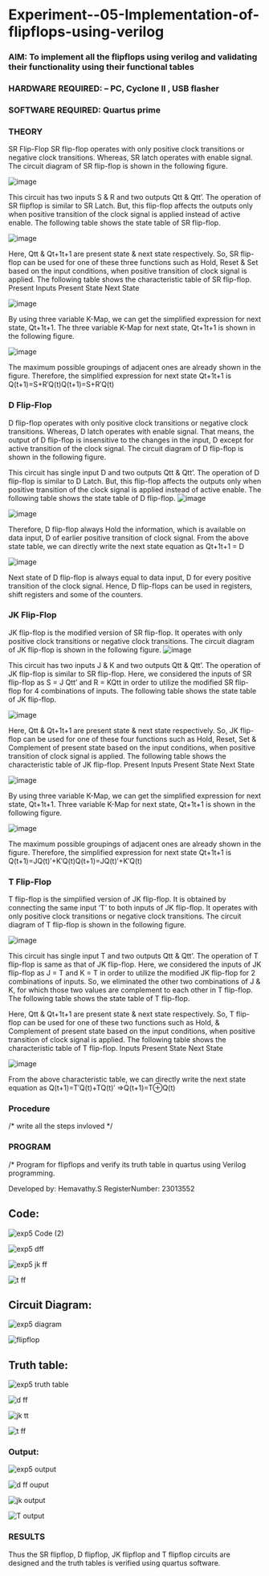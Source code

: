 # Experiment--05-Implementation-of-flipflops-using-verilog
### AIM: To implement all the flipflops using verilog and validating their functionality using their functional tables
### HARDWARE REQUIRED:  – PC, Cyclone II , USB flasher
### SOFTWARE REQUIRED:   Quartus prime
### THEORY 
SR Flip-Flop
SR flip-flop operates with only positive clock transitions or negative clock transitions. Whereas, SR latch operates with enable signal. The circuit diagram of SR flip-flop is shown in the following figure.

![image](https://user-images.githubusercontent.com/36288975/167910294-bb550548-b1dc-4cba-9044-31d9037d476b.png)

 
This circuit has two inputs S & R and two outputs Qtt & Qtt’. The operation of SR flipflop is similar to SR Latch. But, this flip-flop affects the outputs only when positive transition of the clock signal is applied instead of active enable.
The following table shows the state table of SR flip-flop.


![image](https://user-images.githubusercontent.com/36288975/167910648-ced88e69-869c-42e2-9718-a285a3902446.png)


Here, Qtt & Qt+1t+1 are present state & next state respectively. So, SR flip-flop can be used for one of these three functions such as Hold, Reset & Set based on the input conditions, when positive transition of clock signal is applied. The following table shows the characteristic table of SR flip-flop.
Present Inputs	Present State	Next State


![image](https://user-images.githubusercontent.com/36288975/167908180-5fc9d589-1cb5-41f5-b2c8-927e04f5f387.png)

By using three variable K-Map, we can get the simplified expression for next state, Qt+1t+1. The three variable K-Map for next state, Qt+1t+1 is shown in the following figure.

![image](https://user-images.githubusercontent.com/36288975/167908214-25b30a54-db20-4bcb-9385-5f93a1982a09.png)

 
The maximum possible groupings of adjacent ones are already shown in the figure. Therefore, the simplified expression for next state Qt+1t+1 is
Q(t+1)=S+R′Q(t)Q(t+1)=S+R′Q(t)


### D Flip-Flop
D flip-flop operates with only positive clock transitions or negative clock transitions. Whereas, D latch operates with enable signal. That means, the output of D flip-flop is insensitive to the changes in the input, D except for active transition of the clock signal. The circuit diagram of D flip-flop is shown in the following figure.
 
This circuit has single input D and two outputs Qtt & Qtt’. The operation of D flip-flop is similar to D Latch. But, this flip-flop affects the outputs only when positive transition of the clock signal is applied instead of active enable.
The following table shows the state table of D flip-flop.
![image](https://user-images.githubusercontent.com/36288975/167908342-e03f0cbb-5958-43bb-b74a-5e3ec2341675.png)

![image](https://user-images.githubusercontent.com/36288975/167910325-aeef0739-0a54-40e2-bebd-6f5fa0cad10e.png)



Therefore, D flip-flop always Hold the information, which is available on data input, D of earlier positive transition of clock signal. From the above state table, we can directly write the next state equation as
Qt+1t+1 = D



![image](https://user-images.githubusercontent.com/36288975/167908850-d39d07ba-7f9d-490a-b9f2-274e189fd047.png)

Next state of D flip-flop is always equal to data input, D for every positive transition of the clock signal. Hence, D flip-flops can be used in registers, shift registers and some of the counters.


### JK Flip-Flop
JK flip-flop is the modified version of SR flip-flop. It operates with only positive clock transitions or negative clock transitions. The circuit diagram of JK flip-flop is shown in the following figure.
![image](https://user-images.githubusercontent.com/36288975/167910378-d2d984a7-2815-4d17-8c41-ee4bdf59ec24.png) 

 
This circuit has two inputs J & K and two outputs Qtt & Qtt’. The operation of JK flip-flop is similar to SR flip-flop. Here, we considered the inputs of SR flip-flop as S = J Qtt’ and R = KQtt in order to utilize the modified SR flip-flop for 4 combinations of inputs.
The following table shows the state table of JK flip-flop.


![image](https://user-images.githubusercontent.com/36288975/167908575-59c35afb-50d3-46a2-888c-47478a3179d5.png)

Here, Qtt & Qt+1t+1 are present state & next state respectively. So, JK flip-flop can be used for one of these four functions such as Hold, Reset, Set & Complement of present state based on the input conditions, when positive transition of clock signal is applied. The following table shows the characteristic table of JK flip-flop.
Present Inputs	Present State	Next State

![image](https://user-images.githubusercontent.com/36288975/167908664-c854ffe9-0bd3-44c2-bfa6-e53928181c69.png)


By using three variable K-Map, we can get the simplified expression for next state, Qt+1t+1. Three variable K-Map for next state, Qt+1t+1 is shown in the following figure.
 
 
 ![image](https://user-images.githubusercontent.com/36288975/167908688-fa93c3e9-8323-4864-947d-c11d163d5a90.png)

The maximum possible groupings of adjacent ones are already shown in the figure. Therefore, the simplified expression for next state Qt+1t+1 is
Q(t+1)=JQ(t)′+K′Q(t)Q(t+1)=JQ(t)′+K′Q(t)



### T Flip-Flop
T flip-flop is the simplified version of JK flip-flop. It is obtained by connecting the same input ‘T’ to both inputs of JK flip-flop. It operates with only positive clock transitions or negative clock transitions. The circuit diagram of T flip-flop is shown in the following figure.

![image](https://user-images.githubusercontent.com/36288975/167911534-5f3c445d-bc68-46e2-9a9c-7efce5febc60.png)



This circuit has single input T and two outputs Qtt & Qtt’. The operation of T flip-flop is same as that of JK flip-flop. Here, we considered the inputs of JK flip-flop as J = T and K = T in order to utilize the modified JK flip-flop for 2 combinations of inputs. So, we eliminated the other two combinations of J & K, for which those two values are complement to each other in T flip-flop.
The following table shows the state table of T flip-flop.



Here, Qtt & Qt+1t+1 are present state & next state respectively. So, T flip-flop can be used for one of these two functions such as Hold, & Complement of present state based on the input conditions, when positive transition of clock signal is applied. The following table shows the characteristic table of T flip-flop.
Inputs	Present State	Next State


![image](https://user-images.githubusercontent.com/36288975/167909015-53aa9450-3f28-4202-887a-79d88228f8a0.png)

From the above characteristic table, we can directly write the next state equation as
Q(t+1)=T′Q(t)+TQ(t)′
⇒Q(t+1)=T⊕Q(t)

### Procedure
/* write all the steps invloved */



### PROGRAM 
/*
Program for flipflops  and verify its truth table in quartus using Verilog programming.


Developed by: Hemavathy.S
RegisterNumber: 23013552 

## Code:
![exp5 Code (2)](https://github.com/Hemaatchu/Experiment--05-Implementation-of-flipflops-using-verilog/assets/147328300/9ced5299-fb25-4f84-af43-2d7fa2c52fff)

![exp5 dff](https://github.com/Hemaatchu/Experiment--05-Implementation-of-flipflops-using-verilog/assets/147328300/09905d5a-f388-4a84-889b-9280d81c39ce)

![exp5 jk ff](https://github.com/Hemaatchu/Experiment--05-Implementation-of-flipflops-using-verilog/assets/147328300/2b51fb93-9ab8-4431-9e32-2e3791e22179)

![t ff](https://github.com/Hemaatchu/Experiment--05-Implementation-of-flipflops-using-verilog/assets/147328300/8ea517a7-8a71-45e4-b459-52b958bef44e)



## Circuit Diagram:
![exp5 diagram](https://github.com/Hemaatchu/Experiment--05-Implementation-of-flipflops-using-verilog/assets/147328300/763ab447-2ef0-4065-804a-e6779fdeaf6a)

![flipflop](https://github.com/Hemaatchu/Experiment--05-Implementation-of-flipflops-using-verilog/assets/147328300/3973b71b-d23f-4e83-826f-a17d36339262)



## Truth table:
![exp5 truth table](https://github.com/Hemaatchu/Experiment--05-Implementation-of-flipflops-using-verilog/assets/147328300/950c91e1-ad1a-4175-9fbc-4ea28fc08a7f)

![d ff](https://github.com/Hemaatchu/Experiment--05-Implementation-of-flipflops-using-verilog/assets/147328300/9ebf0242-d4b6-48c8-b851-ba2c38db1c5e)


![jk tt](https://github.com/Hemaatchu/Experiment--05-Implementation-of-flipflops-using-verilog/assets/147328300/ddb4d967-7f5f-4102-8123-e29fae86f26a)

![t ff](https://github.com/Hemaatchu/Experiment--05-Implementation-of-flipflops-using-verilog/assets/147328300/0d872d54-4a00-48af-9043-f3209d29f115)




### Output:

   
![exp5 output](https://github.com/Hemaatchu/Experiment--05-Implementation-of-flipflops-using-verilog/assets/147328300/6faafeed-b40f-4fb3-96e9-5248caa3d2c6)

![d ff ouput](https://github.com/Hemaatchu/Experiment--05-Implementation-of-flipflops-using-verilog/assets/147328300/3ff5ccb9-120d-4216-b50e-0026d6551749)

![jk output](https://github.com/Hemaatchu/Experiment--05-Implementation-of-flipflops-using-verilog/assets/147328300/7384d948-1247-4a7e-9dc9-b8fa72a3260e)


![T output](https://github.com/Hemaatchu/Experiment--05-Implementation-of-flipflops-using-verilog/assets/147328300/a3e39ca7-623d-4264-b42d-231c714af3af)



### RESULTS 

Thus the SR flipflop, D flipflop, JK flipflop and T flipflop circuits are designed and the truth tables is verified using quartus software.


